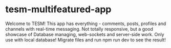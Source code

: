 # tesm-multifeatured-app
 Welcome to TESM! This app has everything - comments, posts, profiles and channels with real-time messaging. Not totally responsive, but a good showcase of Database managing, web-sockets and server-side work.  Only use with local database! Migrate files and run npm run dev to see the result!
